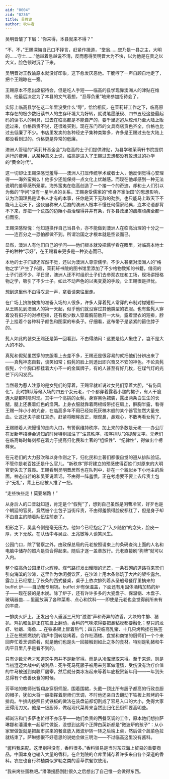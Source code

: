 ```yaml
---
aid: "0004"
zid: "0236"
title: 县教谕
author: 吹牛者
---
```


吴明晋皱了下眉：“你来得，本县就来不得？”

“不，不，”王赐深悔自己口不择言，赶紧作揖道，“堂翁……您乃是一县之主，大明的……守土……”他越着急越说不清，反而惹得吴明晋大为不快，以为他是在责之以大义，脸色顿时沉了下来。

吴明晋对王教谕原本就没好印象，这下愈发厌恶他。干脆哼了一声自顾自地走了，把个王赐晾在一旁。

王赐原本不愿出席招待会，但是吃人手短——临高的县学现靠澳洲人的津贴在维持。他最后决定为了本县的文气着想，“忍辱负重”地来参加招待会了。

实际上临高县学在这二年里没受什么“辱”，恰恰相反，在茉莉轩工作之下，临高原本存在的极少数旧读书人的生存环境大为好转，就说笔墨纸砚、四书五经这些最起码的读书人的用具，过去在临高都是不能自产的，要千里迢迢从琼州乃至大陆上贩运过来，价格昂贵不说，还很难买到。现在东门市的文具商店货色齐全，价格也比过去低廉了不少。书店里发卖的各种经史子集种类繁多，许多是王赐过去在大陆上都没看到过的。价格更是异常的低廉。

澳洲人管理的“茉莉轩基金会”为临高的士子们提供津贴，为县学和茉莉轩书院提供运行的费用，从某种意义上说，临高是进入了王赐过去想都没有敢想过的办学的“黄金时代”。

这一切却让王赐深感觉羞辱——澳洲人打压传统学术或者士人，他反倒觉得心安理得——海外蛮夷么！他多少还能保持一点文化上优越感。而现在他却感到一种无法说明的羞辱感所笼罩。海外蛮夷在临高创造了一个接一个的奇迹，却和士人们引以为傲的“学问”没有一星半点的关系。王赐身受儒家的“修身齐家治国”的思想影响，认为治国理民是读书人才有的本事，任你是天下无敌的劲旅，也只能马上取天下不能马上治天下。这伙自称宋人后裔的澳洲人根本不懂任何儒家经典，连本论语都背不下来，却把一个荒蛮的边陲小县治理得井井有条，许多县政里的痼疾顽疾全都一扫而空。

王赐深感惭愧：他知道换作自己当县令，亦不能做到澳洲人在临高治理的十分之一——连百分之一恐怕都做不到。所谓治国之才根本就是空谈而已。

显然，澳洲人有他们自己的学问——他们根本就没把儒学看在眼里，对临高本地士子的种种“示好”，在王赐看来更多是一种姿态而已。

本地的士子们却还浑然不觉，还以为澳洲人尊崇儒学。不少人甚至对澳洲人的“格物之学”产生了兴趣，茉莉轩书院的图书馆里添加了不少格物致知的书籍，借阅的士子们还不少。平日里，澳洲人还不时组织士子们去参观农庄和工场，现场讲授格物之学，吸引了不少士子。如此不动声色的以夷变夏的手段，让王赐很是担忧。

想到这里他不由得叹息一声，拿着请柬往里走。

在广场上挤挤挨挨的准备入场的人很多，许多人穿着髡人常穿的布制对襟短褂——从王赐见到澳洲人的第一天起，似乎他们就没穿过其他类型的衣服。也有些髡人穿着没有扣子的对襟短褂，还有极少数人穿着胸前敞开一大块，露着里衣的短褂，脖子上挂着个各种料子颜色和图案的布条子。仔细看，这布带子是紧紧的箍住脖子的。

髡人如此的装束王赐还是第一回看到，不由得纳闷：这要是给人揪住了，岂不是大大的不妙。

真髡和假髡虽然穿的衣服看上去差不多，王赐还是很容易的就把他们分辨出来了——真髡神态自若，谈笑如常；假髡的脸上则透出即兴奋又不安的神色。不论真髡假髡，个个胸口都挂着大小不一的金属牌子，有的人甚至有好几枚，在煤气灯的光芒下闪闪发亮。

当然最为惹人注意的是女髡们的穿着，王赐早就听说过女髡们穿着大胆，“有伤风化”。此时排队等候入场的四五个女元老，个个都穿着露着小腿的裙子，有人干脆连大腿都时隐时现。其中一个高挑的女髡，身穿黑色裙装，露出两条白生生的长腿，腿上还裹着红色的渔网。上身衣服就靠着两根缎带挂在肩上，酥胸半露，看得王赐一阵小小的亢奋，在临高多年不用已经如死灰槁木般的某个器官忽然大量充血。让这迂夫子面红耳赤，赶紧将眼眸放正，眼观鼻，鼻观心，不敢再看女髡了。

王赐随着人流慢慢的走向入口，有警察维持秩序，加上来的多数是元老——办公厅在发新年招待会通知的时候特别加注了“注意秩序，按序排队”的提醒文字。元老们在临高每时每刻都在着力于提高归化民和土著的“组织性”、“纪律性”，得做出个榜样来。

在元老们的大力鼓吹和以身作则之下，归化民和土著们都很自觉的遵从排队验证。不管你是老百姓还是什么官儿。“新秩序”即将建立的预感使得百姓们对原来的大明官吏失去了尊畏。王赐看到吴明晋居然也在队列中，排在一个貌似乡下小地主的后面，神态自若的和吴亚说着话。不由得一阵羞愤。正在考虑要不要上去斥责土包子“无礼”，背上已经被人推了一把。

“走些快些走！莫要堵路！”

从身后人的口音就知道，肯定是个“假髡”了，想到自己虽然是闲曹冷官，好歹也是个朝廷的官员，竟然被个土包子当街斥责，不由得羞愤得脸皮都红了，但是身子却不由自主的随着队伍往前走了。

相形之下，吴县令倒是毫无压力。他如今已经抱定了“入乡随俗”的念头，脸皮一厚，天下无敌。在队伍中与吴亚、王兆敏等人谈笑风生。

公园门口，除了警察之外，由政保总局的元老按照请柬上的条码查询上面的人名和电脑中储存的照片是否合得起来。随后才逐一盖章放行。元老直接刷“狗牌”就可以入内。

整个临高角公园里灯火辉煌。煤气路灯发出耀眼的光芒，一条石砌的道路将来宾们引向海滨的沙滩，这里作为休闲餐饮区，在沙滩上用木条修筑了大片的架空露台。露台上已经摆上了长条的西式餐桌，桌子上依次排列着从圣船号餐厅里搞来的 buffet 炉——自助餐专用锅。buffet 炉有保温盖，下面还有用固体酒精加热的炉子——现在装的是木炭。除了炉子，还有许许多多的大瓷盘子、保温锅、木盘子、玻璃器皿……里面放满了各种菜肴、点心和饮料——即使是元老也会觉得前所未有的丰盛。

一排炭火炉上，正发出令人垂涎三尺的“滋滋”声和奇异的浓香。大块的牛排、猪扒、鸡扒和鱼排正在铁盘上翻动，香料的气味浓得要把鼻粘膜都要融化；整只的龙虾、牡蛎、海鱼……在铁条架上冒着热气；四五只临高乳猪、十几只烤鸭挂在铁签上正在熊熊燃烧的明炉中回转烧烤着。合作社酒楼、食堂和商馆的厨师们一个个来回奔忙着烹调菜肴，就是他们也是头一回接触到如此之多的食材。特别是乳猪和牛肉平日里几乎是看不到的。

只有少数元老才知道这牛肉并不是新宰得。而是从冷库里取来得。至于来源，则是当初澄迈大战中的战利品：死牛死马死骡子被用来劳军做灌肠，受伤没有治疗价值的牛马被送到肉联厂屠宰，然后就分类冰冻起来等着年底祝贺新年用——一年到头总得有个改善伙食的时候。

芳草地的教师张智翔身穿厨师服，围着围裙，头戴一顶比所有厨子都高的行政总厨的帽子，犹如大将一般指挥着厨师们烹调，不时他还亲自去翻动下铁板上煎烤的牛排肉。牛排肉按照日式铁板的做法在装盘前都切割成了容易入口的大小，免得大家还得用刀叉。他是一级厨师，做起现代菜肴来当然比归化民厨师要高明些。

郑尚洁和门多萨也忙得不亦乐乎——她们负责的西餐烹调的工作，原本她们想拉萨琳娜和潘潘来一起帮忙做饭，没想到这两个正牌白英新都是“微波炉的孩子”：从小家里做饭就是把超市买来的餐盒放入微波炉转一转之后端上桌，然后做个蔬菜色拉就结束了。萨琳娜很不好意思的说她会做三明治——不过临高这里没有酱料。

“酱料我来配。这里别得没有，香料很多。”香料贸易是当时东亚海上贸易的重要商品，中国本身也输入大量的香料。在企划院的仓库里储存着许多来自各个渠道的香料。农庄也自行种植类似罗勒之类的香草供餐饮使用。

“我来烤些蛋糕吧。”潘潘搜肠刮肚很久之后想出了自己惟一会做得东西。
